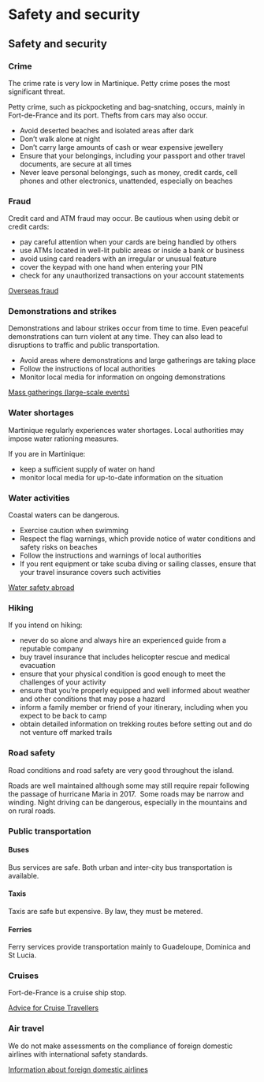 # Safety and security

## Safety and security

### Crime

The crime rate is very low in Martinique. Petty crime poses the most significant threat.

Petty crime, such as pickpocketing and bag-snatching, occurs, mainly in Fort-de-France and its port. Thefts from cars may also occur.

* Avoid deserted beaches and isolated areas after dark
* Don’t walk alone at night
* Don’t carry large amounts of cash or wear expensive jewellery
* Ensure that your belongings, including your passport and other travel documents, are secure at all times
* Never leave personal belongings, such as money, credit cards, cell phones and other electronics, unattended, especially on beaches

### Fraud

Credit card and ATM fraud may occur. Be cautious when using debit or credit cards:

* pay careful attention when your cards are being handled by others
* use ATMs located in well-lit public areas or inside a bank or business
* avoid using card readers with an irregular or unusual feature
* cover the keypad with one hand when entering your PIN
* check for any unauthorized transactions on your account statements

[Overseas fraud](https://travel.gc.ca/travelling/health-safety/overseas-fraud)

### Demonstrations and strikes

Demonstrations and labour strikes occur from time to time. Even peaceful demonstrations can turn violent at any time. They can also lead to disruptions to traffic and public transportation.

* Avoid areas where demonstrations and large gatherings are taking place
* Follow the instructions of local authorities
* Monitor local media for information on ongoing demonstrations

[Mass gatherings (large-scale events)](https://travel.gc.ca/travelling/health-safety/mass-gatherings)

### Water shortages

Martinique regularly experiences water shortages. Local authorities may impose water rationing measures.

If you are in Martinique:

* keep a sufficient supply of water on hand
* monitor local media for up-to-date information on the situation

### Water activities

Coastal waters can be dangerous.

* Exercise caution when swimming
* Respect the flag warnings, which provide notice of water conditions and safety risks on beaches
* Follow the instructions and warnings of local authorities
* If you rent equipment or take scuba diving or sailing classes, ensure that your travel insurance covers such activities

[Water safety abroad](https://travel.gc.ca/travelling/health-safety/water-safety)

### Hiking

If you intend on hiking:

* never do so alone and always hire an experienced guide from a reputable company
* buy travel insurance that includes helicopter rescue and medical evacuation
* ensure that your physical condition is good enough to meet the challenges of your activity
* ensure that you’re properly equipped and well informed about weather and other conditions that may pose a hazard
* inform a family member or friend of your itinerary, including when you expect to be back to camp
* obtain detailed information on trekking routes before setting out and do not venture off marked trails

### Road safety

Road conditions and road safety are very good throughout the island.

Roads are well maintained although some may still require repair following the passage of hurricane Maria in 2017.  Some roads may be narrow and winding. Night driving can be dangerous, especially in the mountains and on rural roads.

### Public transportation

#### Buses

Bus services are safe. Both urban and inter-city bus transportation is available.

#### Taxis

Taxis are safe but expensive. By law, they must be metered.

#### Ferries

Ferry services provide transportation mainly to Guadeloupe, Dominica and St Lucia.

### Cruises

Fort-de-France is a cruise ship stop.

[Advice for Cruise Travellers](http://travel.gc.ca/travelling/publications/advice-for-cruise-travellers)

### Air travel

We do not make assessments on the compliance of foreign domestic airlines with international safety standards.

[Information about foreign domestic airlines](https://travel.gc.ca/air/in-flight-safety#other)